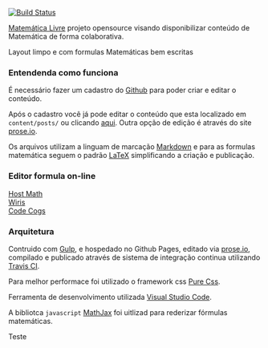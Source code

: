 [![Build Status](https://travis-ci.org/fabricioct/matematica.svg)](https://travis-ci.org/fabricioct/matematica)

[Matemática Livre](https://fabricioct.github.io/matematica/) projeto opensource visando disponibilizar conteúdo de Matemática
de forma colaborativa.

Layout limpo e com formulas Matemáticas  bem escritas

### Entendenda como funciona

É necessário fazer um cadastro do [Github](https://github.com/) para poder criar e editar o conteúdo.

Após o cadastro você já pode editar o conteúdo que esta localizado em ``content/posts/`` ou clicando [aqui](https://github.com/fabricioct/matematica/tree/master/content/posts).
Outra opção de edição é através do site [prose.io](http://prose.io).

Os arquivos utilizam a linguam de marcação [Markdown](https://github.com/adam-p/markdown-here/wiki/Markdown-Cheatsheet) e para as formulas matemática seguem o padrão [LaTeX](https://en.wikibooks.org/wiki/LaTeX/Mathematics) simplificando a criação e publicação.

### Editor formula on-line

[Host Math](http://www.hostmath.com/Default.aspx)  
[Wiris](http://www.wiris.com/editor/demo/pt_br/mathml-latex)  
[Code Cogs](https://www.codecogs.com/latex/eqneditor.php?lang=pt-br)  

### Arquitetura

Contruido com [Gulp](http://gulpjs.com/), e hospedado no Github Pages,  editado
via [prose.io](http://prose.io), compilado e publicado através de sistema de integração continua utilizando 
[Travis CI](https://travis-ci.org/fabricioct/matematica).

Para melhor performace foi utilizado o framework css [Pure Css](http://purecss.io/).

Ferramenta de desenvolvimento utilizada [Visual Studio Code](https://code.visualstudio.com/).

 A bibliotca  ``javascript`` [MathJax](https://www.mathjax.org/) foi uitlizad para rederizar fórmulas matemáticas.


Teste